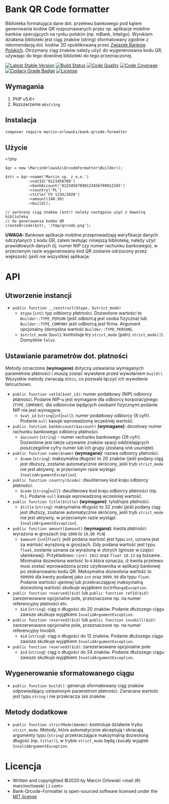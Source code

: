 # Bank QR Code formatter #

Biblioteka formatująca dane dot. przelewu bankowego pod kątem generowania
kodów QR rozpoznawanych przez np. aplikacje mobilne banków operujących na rynku
polskim (np. mBank, Inteligo). Wynikiem działania biblioteki jest ciąg znaków
(string) sformatowany zgodnie z rekomendacją dot. kodów 2D opublikowaną przez
[Związek Banków Polskich](https://zbp.pl/public/repozytorium/dla_bankow/rady_i_komitety/bankowosc_elektroczniczna/rada_bankowosc_elektr/zadania/2013.12.03_-_Rekomendacja_-_Standard_2D.pdf
). Otrzymany ciąg znaków należy użyć do wygenerowania kodu QR, używając
do tego dowolnej biblioteki do tego przeznaczonej.

[![Latest Stable Version](https://poser.pugx.org/marcin-orlowski/bank-qrcode-formatter/v/stable)](https://packagist.org/packages/marcin-orlowski/bank-qrcode-formatter)
[![Build Status](https://travis-ci.org/MarcinOrlowski/bank-qrcode-formatter.svg?branch=master)](https://travis-ci.org/MarcinOrlowski/bank-qrcode-formatter)
[![Code Quality](https://scrutinizer-ci.com/g/MarcinOrlowski/bank-qrcode-formatter/badges/quality-score.png?b=master)](https://scrutinizer-ci.com/g/MarcinOrlowski/bank-qrcode-formatter/?branch=master)
[![Code Coverage](https://scrutinizer-ci.com/g/MarcinOrlowski/bank-qrcode-formatter/badges/coverage.png?b=master)](https://scrutinizer-ci.com/g/MarcinOrlowski/bank-qrcode-formatter/?branch=master)
[![Codacy Grade Badge](https://api.codacy.com/project/badge/Grade/44f427e872e2480597bde0242417a2a7)](https://www.codacy.com/app/MarcinOrlowski/bank-qrcode-formatter)
[![License](https://poser.pugx.org/marcin-orlowski/bank-qrcode-formatter/license)](https://packagist.org/packages/marcin-orlowski/bank-qrcode-formatter)


## Wymagania ##

1. PHP v5.6+
1. Rozszerzenie `mbstring`

## Instalacja ##

```bash
composer require marcin-orlowski/bank-qrcode-formatter
```

## Użycie ##

```
<?php

$qr = new \MarcinOrlowski\QrcodeFormatter\Builder();

$str = $qr->name('Marcin sp. z o.o.')
          ->vatId('0123456789')
          ->bankAccount('01234567890123456789012345')
          ->country('PL')
          ->title('FV 1234/2020')
          ->amount(140.50)
          ->build();

// zwrócony ciąg znaków ($str) należy następnie użyć z dowolną biblioteką
// do generowania kodów QR
createQrcode($str, '/tmp/qrcode.png');
```

**UWAGA:** Bankowe aplikacje mobilne przeprowadzają weryfikacje danych  
odczytanych z kodu QR, zatem testując niniejszą bibliotekę, należy użyć
prawidłowych danych (tj. numer NIP czy numer rachunku bankowego), w
przeciwnym razie wygenerowany kod QR zostanie odrzucony przez
większość (jeśli nie wszystkie) aplikacje.

# API #

## Utworzenie instancji ##

 * `public function __construct($type, $strict_mode)`
    * `$type` (`int`): typ odbiorcy płatności. Dozwolone wartości to `Builder::TYPE_PERSON` (jeśli odbiorcą jest osoba fizyczna)
    lub `Builder::TYPE_COMPANY` jeśli odbiorcą jest firma. Argument opcjonalny (domyślna wartość `Builder::TYPE_PERSON`).
    * `$strict_mode` (`bool`): kontroluje try `strict_mode` (patrz `strict_mode()`). Domyślnie `false`.

## Ustawianie parametrów dot. płatności ##

Metody oznaczone **(wymagane)** dotyczą ustawiania wymaganych parametrów płatności i muszą zostać wywołane przed wywołaniem
`build()`. Wszystkie metody zwracają `$this`, co pozwala łączyć ich wywołania łańcuchowo.

 * `public function vatId($vat_id)`: numer podatkowy (NIP) odbiorcy płatności. Podanie NIP-u jest wymagane dla odbiorcy
   korporacyjnego (`TYPE_COMPANY`). dla odbiorców będących osobami fizycznymi podanie NIP nie jest wymagane.
   * `$vat_id` (`string`|`int`|`null`): numer podatkowy odbiorcy (8 cyfr). Podanie `null` kasuje wprowadzoną wcześniej wartość.
 * `public function bankAccount($account)` **(wymagane)**: docelowy numer rachunku bankowego odbiorcy płatności.
   * `$account` (`string`) - numer rachunku bankowego (26 cyfr). Dozwolone jest także używanie znaków spacji oddzielających
   poszczególne cyfry numer lub ich grupy (zostaną one usunięte).
 * `public function name($name)` **(wymagane)**: nazwa odbiorcy płatności.
   * `$name` (`string`): maksymalna długość to 20 znaków (jeśli podany ciąg jest dłuższy, zostanie automatycznie skrócony, jeśli
   tryb `strict_mode` nie jest aktywny, w przeciwnym razie wystąpi `InvalidArgumentException`).
 * `public function country($code)`: dwuliterowy kod kraju odbiorcy płatności.
   * `$code` (`string`|`null`): dwuliterowy kod kraju odbiorcy płatności (np. `PL`). Podanie `null` kasuje wprowadzoną wcześniej wartość.
 * `public function title($title)` **(wymagane)**: tytuł/opis płatności.
   * `$title` (`string`): maksymalna długość to 32 znaki (jeśli podany ciąg jest dłuższy, zostanie automatycznie skrócony, jeśli
   tryb `strict_mode` nie jest aktywny, w przeciwnym razie wystąpi `InvalidArgumentException`).
 * `public function amount($amount)` **(wymagana)**: kwota płatności wyrażona w groszach (np `1000` to `10,00 PLN`)
   * `$amount` (`int`|`float`): jeśli podana wartość jest typu `int`, uznana jest za wartość wyrażoną w groszach. Gdy podana wartość
   jest typu `float`, zostanie uznana za wyrażoną w złotych (grosze w części ułamkowej). Przykładowo: `(int) 1012` oraz `float 10.12`
   są tożsame. Minimalna dozwolona wartość to `0` która oznacza, iż kwota przelewu musi zostać wprowadzona przez użytkownika
   w aplikacji bankowej po zeskanowaniu kodu QR. Maksymalna dozwolona wartość to `999999` dla kwoty podanej jako `int` oraz
   `9999.99` dla typu `float`. Podanie wartości ujemnej lub przekraczającej maksymalną dozwoloną wartość skutkuje wyjątkiem
   `OutOfRangeException`.
 * `public function reserved1($id)` lub `public function refId($id)`: zarezerwowane opcjonalne pole, przeznaczone np. na numer referencyjny
   płatności etc.
   * `$id` (`string`): ciąg o długości do 20 znaków. Podanie dłuższego ciągu zawsze skutkuje wyjątkiem `InvalidArgumentException`.
 * `public function reserved2($id)` lub `public function invobill($id)`: zarezerwowane opcjonalne pole, przeznaczone np. na numer
   referencyjny Invobill.
   * `$id` (`string`): ciąg o długości do 12 znaków. Podanie dłuższego ciągu zawsze skutkuje wyjątkiem `InvalidArgumentException`.
 * `public function reserved3($id)`: zarezerwowane opcjonalne pole
   * `$id` (`string`): ciąg o długości do 24 znaków. Podanie dłuższego ciągu zawsze skutkuje wyjątkiem `InvalidArgumentException`.

## Wygenerowanie sformatowanego ciągu ##

 * `public function build()`: generuje sformatowany ciąg znaków odpowiadający ustawionym parametrom płatności. Zwracana
    wartość jest typu `string` i nie przekracza `160` znaków.

## Metody dodatkowe ##

 * `public function strictMode($mode)`: kontroluje działanie trybu `strict_mode`. Metody, które automatycznie akceptują
   i skracają argumenty typu (`string`) przekraczające maksymalną dozwoloną długość (np. `title()`), w trybie `strict_mode`
   będą rzucały wyjątek `InvalidArgumentException`.

# Licencja #

 * Written and copyrighted &copy;2020 by Marcin Orlowski <mail (#) marcinorlowski (.) com>
 * Bank-Qrcode-Formatter is open-sourced software licensed under the [MIT license](http://opensource.org/licenses/MIT)
